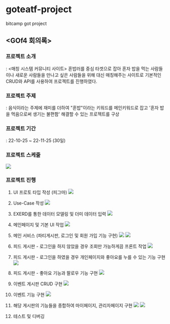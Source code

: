 # goteatf-project
bitcamp got project

## <GOf4 회의록>

### 프로젝트 소개
: <매칭 시스템 커뮤니티 사이트>
혼밥러를 중심 타겟으로 잡아 혼자 밥을 먹는 사람들이나 새로운 사람들을 만나고 싶은 사람들을 위해 대신 매칭해주는 사이트로
기본적인 CRUD와 API를 사용하여 프로젝트를 진행하였다.

### 프로젝트 주제
: 음식이라는 주제에 재미를 더하여 "혼밥"이라는 키워드를 메인키워드로 잡고 '혼자 밥을 먹음으로써 생기는 불편함' 해결할 수 있는 프로젝트를 구상

### 프로젝트 기간
: 22-10-25 ~ 22-11-25 (30일)

### 프로젝트 스케줄
![](https://velog.velcdn.com/images/rayung999/post/3c4ea309-2f08-4c68-a899-f6cdd9351a6a/image.png)

### 프로젝트 진행
1. UI 프로토 타입 작성 (피그마)
![](https://velog.velcdn.com/images/rayung999/post/efcc3080-ca00-400e-9f1a-ef70e78eae74/image.png)

2. Use-Case 작성
![](https://velog.velcdn.com/images/rayung999/post/9dd8df7e-4c26-4ba9-b8a4-b245c24fd7fe/image.png)

3. EXERD를 통한 데이터 모델링 및 더미 데이터 입력
![](https://velog.velcdn.com/images/rayung999/post/85523248-44a3-4d47-bcd6-f19f5edc7348/image.png)

4. 메인페이지 및 기본 UI 작업
![](https://velog.velcdn.com/images/rayung999/post/99f1ecb0-86f2-48b8-afe1-29e3709fad8e/image.png)

5. 메인 서비스 (파티게시판, 로그인 및 회원 가입 기능 구현)
![](https://velog.velcdn.com/images/rayung999/post/462ecfbe-29ef-44d9-b8bf-49eb1ef6b954/image.png)
![](https://velog.velcdn.com/images/rayung999/post/e47ec0a9-5c30-4fa1-b57a-7c2ff4d5000d/image.png)

6. 피드 게시판 - 로그인을 하지 않았을 경우 조회만 가능하게끔 프론트 작업
![](https://velog.velcdn.com/images/rayung999/post/a0f47315-bb9c-4d17-a2d4-f816b03b7803/image.png)

7. 피드 게시판 - 로그인을 하였을 경우 개인페이지와 좋아요를 누를 수 있는 기능 구현
![](https://velog.velcdn.com/images/rayung999/post/08a69335-c2bc-40d6-91b6-bce1d8563a5e/image.png)

8. 피드 게시판 - 좋아요 기능과 팔로우 기능 구현
![](https://velog.velcdn.com/images/rayung999/post/8557c994-3fa3-4afe-965a-14b6b4a97fd8/image.png)

9. 이벤트 게시판 CRUD 구현 
![](https://velog.velcdn.com/images/rayung999/post/62b9409e-c88f-4991-9c9a-4656f995d13f/image.png)

10. 이벤트 기능 구현
![](https://velog.velcdn.com/images/rayung999/post/297399f4-4337-4a38-9ea8-96c677ea1d41/image.png)

11. 해당 게시판의 기능들을 종합하여 마이페이지, 관리자페이지 구현
![](https://velog.velcdn.com/images/rayung999/post/a39f4fd5-db56-4d37-a5b4-b299fbafc923/image.png)
![](https://velog.velcdn.com/images/rayung999/post/4af322d6-23e4-4a96-a9b6-282d7cb12180/image.png)

12. 테스트 및 디버깅